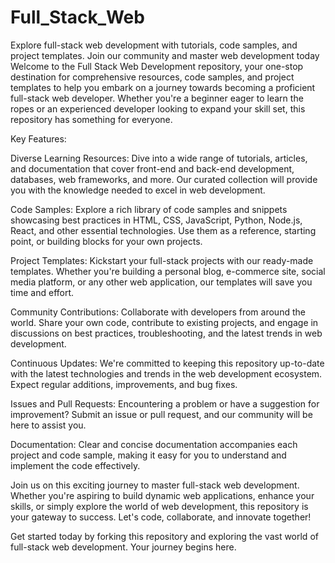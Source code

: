 # Full_Stack_Web
Explore full-stack web development with tutorials, code samples, and project templates. Join our community and master web development today
Welcome to the Full Stack Web Development repository, your one-stop destination for comprehensive resources, code samples, and project templates to help you embark on a journey towards becoming a proficient full-stack web developer. Whether you're a beginner eager to learn the ropes or an experienced developer looking to expand your skill set, this repository has something for everyone.

Key Features:

Diverse Learning Resources: Dive into a wide range of tutorials, articles, and documentation that cover front-end and back-end development, databases, web frameworks, and more. Our curated collection will provide you with the knowledge needed to excel in web development.

Code Samples: Explore a rich library of code samples and snippets showcasing best practices in HTML, CSS, JavaScript, Python, Node.js, React, and other essential technologies. Use them as a reference, starting point, or building blocks for your own projects.

Project Templates: Kickstart your full-stack projects with our ready-made templates. Whether you're building a personal blog, e-commerce site, social media platform, or any other web application, our templates will save you time and effort.

Community Contributions: Collaborate with developers from around the world. Share your own code, contribute to existing projects, and engage in discussions on best practices, troubleshooting, and the latest trends in web development.

Continuous Updates: We're committed to keeping this repository up-to-date with the latest technologies and trends in the web development ecosystem. Expect regular additions, improvements, and bug fixes.

Issues and Pull Requests: Encountering a problem or have a suggestion for improvement? Submit an issue or pull request, and our community will be here to assist you.

Documentation: Clear and concise documentation accompanies each project and code sample, making it easy for you to understand and implement the code effectively.

Join us on this exciting journey to master full-stack web development. Whether you're aspiring to build dynamic web applications, enhance your skills, or simply explore the world of web development, this repository is your gateway to success. Let's code, collaborate, and innovate together!

Get started today by forking this repository and exploring the vast world of full-stack web development. Your journey begins here.
